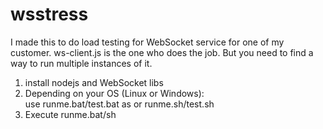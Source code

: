 # wsstress
I made this to do load testing for WebSocket service for one of my customer. ws-client.js is the one who does the job. But you need to find a way to run multiple instances of it.<br>
1. install nodejs and WebSocket libs<br>
2. Depending on your OS (Linux or Windows):<br>
use runme.bat/test.bat as or runme.sh/test.sh<br />
4. Execute runme.bat/sh
